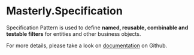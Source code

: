 # Masterly.Specification
Specification Pattern is used to define **named, reusable, combinable and testable filters** for entities and other business objects.

For more details, please take a look on [documentation](https://github.com/a7mdfre7at/Masterly.Specification#readme) on Github.